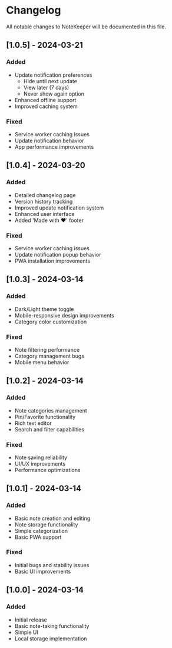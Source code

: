 # Changelog

All notable changes to NoteKeeper will be documented in this file.

## [1.0.5] - 2024-03-21
### Added
- Update notification preferences
  - Hide until next update
  - View later (7 days)
  - Never show again option
- Enhanced offline support
- Improved caching system

### Fixed
- Service worker caching issues
- Update notification behavior
- App performance improvements

## [1.0.4] - 2024-03-20
### Added
- Detailed changelog page
- Version history tracking
- Improved update notification system
- Enhanced user interface
- Added 'Made with ❤️' footer

### Fixed
- Service worker caching issues
- Update notification popup behavior
- PWA installation improvements

## [1.0.3] - 2024-03-14
### Added
- Dark/Light theme toggle
- Mobile-responsive design improvements
- Category color customization

### Fixed
- Note filtering performance
- Category management bugs
- Mobile menu behavior

## [1.0.2] - 2024-03-14
### Added
- Note categories management
- Pin/Favorite functionality
- Rich text editor
- Search and filter capabilities

### Fixed
- Note saving reliability
- UI/UX improvements
- Performance optimizations

## [1.0.1] - 2024-03-14
### Added
- Basic note creation and editing
- Note storage functionality
- Simple categorization
- Basic PWA support

### Fixed
- Initial bugs and stability issues
- Basic UI improvements

## [1.0.0] - 2024-03-14
### Added
- Initial release
- Basic note-taking functionality
- Simple UI
- Local storage implementation
